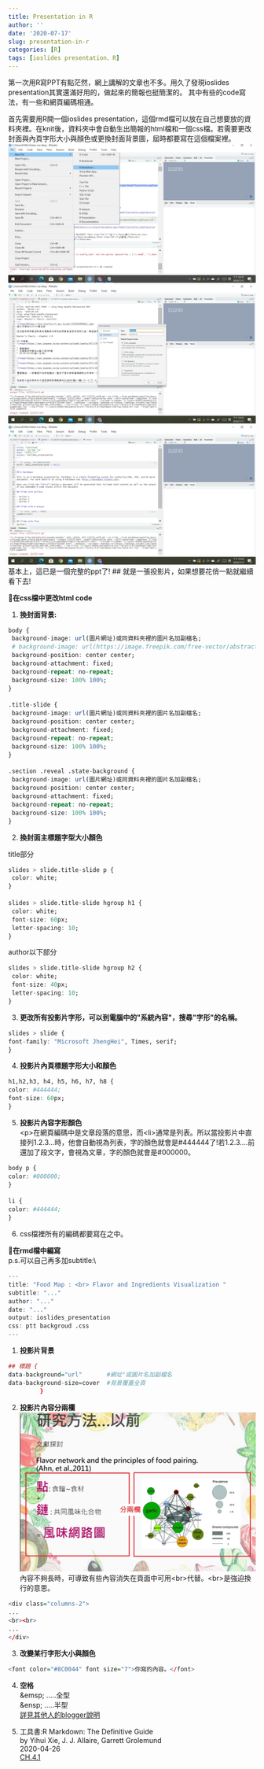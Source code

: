 ```yaml
---
title: Presentation in R
author: ''
date: '2020-07-17'
slug: presentation-in-r
categories: [R]
tags: [ioslides presentation、R]
---
```

第一次用R寫PPT有點茫然，網上講解的文章也不多。用久了發現ioslides presentation其實還滿好用的，做起來的簡報也挺簡潔的。
其中有些的code寫法，有一些和網頁編碼相通。

首先需要用R開一個ioslides presentation，這個rmd檔可以放在自己想要放的資料夾裡。在knit後，資料夾中會自動生出簡報的html檔和一個css檔。若需要更改封面與內頁字形大小與顏色或更換封面背景圖，屆時都要寫在這個檔案裡。
![image](https://github.com/610611108/Helen-Liu-blog/blob/master/presentation%20in%20r/01.jpg?raw=true)
![image](https://github.com/610611108/Helen-Liu-blog/blob/master/presentation%20in%20r/02.jpg?raw=true)
![image](https://github.com/610611108/Helen-Liu-blog/blob/master/presentation%20in%20r/03.jpg?raw=true)
基本上，這已是一個完整的ppt了! ## 就是一張投影片，如果想要花俏一點就繼續看下去!

🦄**在css檔中更改html code**
1. **換封面背景:**
```r
body {
 background-image: url(圖片網址)或同資料夾裡的圖片名加副檔名; 
 # background-image: url(https://image.freepik.com/free-vector/abstract-colorful-flow-shapes-background_23-2148258092.jpg);
 background-position: center center; 
 background-attachment: fixed; 
 background-repeat: no-repeat; 
 background-size: 100% 100%; 
} 

.title-slide {
 background-image: url(圖片網址)或同資料夾裡的圖片名加副檔名; 
 background-position: center center; 
 background-attachment: fixed; 
 background-repeat: no-repeat; 
 background-size: 100% 100%; 
}

.section .reveal .state-background {
 background-image: url(圖片網址)或同資料夾裡的圖片名加副檔名; 
 background-position: center center; 
 background-attachment: fixed; 
 background-repeat: no-repeat; 
 background-size: 100% 100%; 
}     
```
2. **換封面主標題字型大小顏色**

title部分
```r
slides > slide.title-slide p { 
 color: white; 
}

slides > slide.title-slide hgroup h1 { 
 color: white; 
 font-size: 60px; 
 letter-spacing: 10; 
}
```
author以下部分
```r
slides > slide.title-slide hgroup h2 { 
 color: white; 
 font-size: 40px; 
 letter-spacing: 10; 
}
```
3. **更改所有投影片字形，可以到電腦中的"系統內容"，搜尋"字形"的名稱。**
```r
slides > slide {
font-family: "Microsoft JhengHei", Times, serif;
}
```
4. **投影片內頁標題字形大小和顏色**
```r
h1,h2,h3, h4, h5, h6, h7, h8 {
color: #444444;
font-size: 60px; 
}
```
5. **投影片內容字形顏色**\
\<p>在網頁編碼中是文章段落的意思，而\<li>通常是列表。所以當投影片中直接列1.2.3...時，他會自動視為列表，字的顏色就會是#444444了!若1.2.3....前還加了段文字，會視為文章，字的顏色就會是#000000。
```r
body p { 
color: #000000; 
}

li {
color: #444444; 
}
```
6. css檔裡所有的編碼都要寫在<style>和</style>之中。 

🦄**在rmd檔中編寫**\
p.s.可以自己再多加subtitle:\
```r
---
title: "Food Map : <br> Flavor and Ingredients Visualization "
subtitle: "..."
author: "..."
date: "..."
output: ioslides_presentation
css: ptt backgroud .css 
---
```

1. **投影片背景**
```r
## 標題 {
data-background="url"       #網址"或圖片名加副檔名 
data-background-size=cover  #背景覆蓋全頁
         }
```
2. **投影片內容分兩欄**
![image](https://github.com/610611108/Helen-Liu-blog/blob/master/presentation%20in%20r/04.jpg?raw=true)
內容不夠長時，可導致有些內容消失在頁面中可用\<br>代替。\<br>是強迫換行的意思。
```r
<div class="columns-2">
...
<br><br>
...
</div>
```
3. **改變某行字形大小與顏色**
```r
<font color="#8C0044" font size="7">你寫的內容。</font> 
```
4. **空格**\
\&emsp;  .....全型\
\&ensp;  .....半型\
[詳見其他人的blogger說明](https://note.charlestw.com/html-space/)

5. 工具書:R Markdown: The Definitive Guide \
by Yihui Xie, J. J. Allaire, Garrett Grolemund \
2020-04-26 \
[CH.4.1](https://bookdown.org/yihui/rmarkdown/ioslides-presentation.html)
